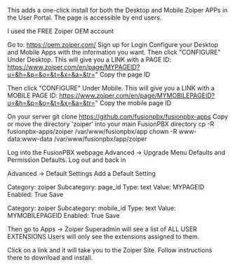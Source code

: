 This adds a one-click install for both the Desktop and Mobile Zoiper APPs in the User Portal. The page is accessible by end users.

I used the FREE Zoiper OEM account

Go to: https://oem.zoiper.com/
Sign up for Login
Configure your Desktop and Mobile Apps with the information you want.
Then click "CONFIGURE" Under Desktop. 
This will give you a LINK with a PAGE ID:
https://www.zoiper.com/en/page/MYPAGEID?u=&h=&p=&o=&t=&x=&a=&tr="
Copy the page ID

Then click "CONFIGURE" Under Mobile. 
This will give you a LINK with a MOBILE PAGE ID:
https://www.zoiper.com/en/page/MYMOBILEPAGEID?u=&h=&p=&o=&t=&x=&a=&tr="
Copy the mobile page ID

On your server
git clone https://github.com/fusionpbx/fusionpbx-apps
Copy or move the directory 'zoiper' into your main FusionPBX directory
cp -R fusionpbx-apps/zoiper /var/www/fusionpbx/app
chown -R www-data:www-data /var/www/fusionpbx/app/zoiper

Log into the FusionPBX webpage
Advanced -> Upgrade
Menu Defaults and Permission Defaults.
Log out and back in

Advanced -> Default Settings
Add a Default Setting

Category: zoiper
Subcategory: page_id
Type: text
Value: MYPAGEID
Enabled: True
Save

Category: zoiper
Subcategory: mobile_id
Type: text
Value: MYMOBILEPAGEID
Enabled: True
Save

Then go to Apps -> Zoiper
Superadmin will see a list of ALL USER EXTENSIONS
Users will only see the extensions assigned to them.

Click on a link and it will take you to the Zoiper Site. Follow instructions there to download and install.
